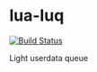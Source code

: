 lua-luq
=======
[![Build Status](https://travis-ci.org/moteus/lua-luq.svg?branch=master)](https://travis-ci.org/moteus/lua-luq)

Light userdata queue
